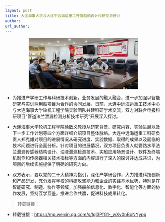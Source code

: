 ```yaml
---
layout: post
title: 大连海事大学与大连中远海运重工开展船舶设计科研交流研讨
author: 
url_author: 
---
```


<p style="text-align:center;" >
<img class="center-block" style="margin:auto; width:70%;" src="/lab_images/news/zyhyzg.jpeg" alt=""/>
<b>
</b>
</p>


- 为推进产学研工作与科研技术创新，业务发展的融入融合，进一步加强以智能研究与实训两用船项目为合作的协同发展，日前，大连中远海运重工技术中心与大连海事大学轮机工程学院实验团队共建科研学术交流，双方对联合申报科研项目“管道法兰泄漏检测分析技术研究”开展深入探讨。

- 大连海事大学轮机工程学院徐敏义教授从研究背景、研究内容、实验进展以及下一步工作计划等四个方面详细介绍项目整体脉络。大连中远海运重工科研负责人郑克雄对项目的进展情况从研究进度、实验数据、取得的成果以及面临的技术问题进行全面分析。针对项目的进展情况，双方项目负责人就管路水平法兰泄漏传感器结构设计、油液泄漏检测技术、实船应用场景设计、软件及终端机制作和传感器相关技术指标等方面的内容进行了深入的探讨并达成共识，为项目的后续实施提供了明确的研究方向。

- 双方表示，要以党的二十大精神为指引，深化产学研合作，大力推进科技创新和产品研发，充分发挥学校的科研攻坚能力和企业的实践基地优势，特别是在智能研究、制造、协作等领域，加强船舶信息化、数字化、智能化等方面的协作发展，坚持互学互鉴，推进合作共赢，促进科技成果转化。



> 转载链接：

- 转载链接：https://mp.weixin.qq.com/s/lgI3PfG1-_wXv0nBoNYypg